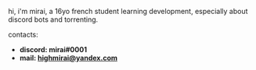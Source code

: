hi, i'm mirai, a 16yo french student learning development, especially about discord bots and torrenting.

contacts:
- **discord: mirai#0001**
- **mail: highmirai@yandex.com**
